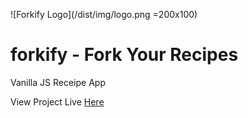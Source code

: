 ![Forkify Logo](/dist/img/logo.png =200x100)
# forkify - Fork Your Recipes

Vanilla JS Receipe App

View Project Live [Here](https://forkify.damnitrahul.com/)

